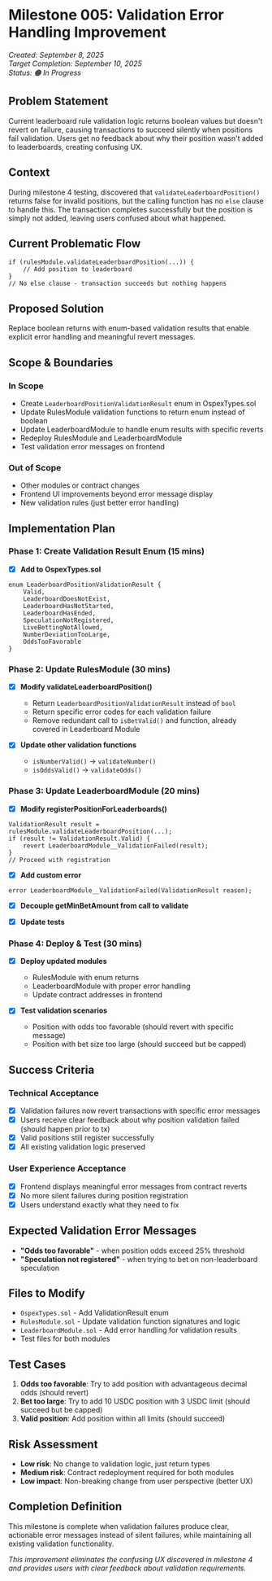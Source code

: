 # Milestone 005: Validation Error Handling Improvement
*Created: September 8, 2025*  
*Target Completion: September 10, 2025*  
*Status: 🟠 In Progress*

## Problem Statement
Current leaderboard rule validation logic returns boolean values but doesn't revert on failure, causing transactions to succeed silently when positions fail validation. Users get no feedback about why their position wasn't added to leaderboards, creating confusing UX.

## Context
During milestone 4 testing, discovered that `validateLeaderboardPosition()` returns false for invalid positions, but the calling function has no `else` clause to handle this. The transaction completes successfully but the position is simply not added, leaving users confused about what happened.

## Current Problematic Flow
```solidity
if (rulesModule.validateLeaderboardPosition(...)) {
    // Add position to leaderboard
}
// No else clause - transaction succeeds but nothing happens
```

## Proposed Solution
Replace boolean returns with enum-based validation results that enable explicit error handling and meaningful revert messages.

## Scope & Boundaries

### In Scope
- Create `LeaderboardPositionValidationResult` enum in OspexTypes.sol
- Update RulesModule validation functions to return enum instead of boolean
- Update LeaderboardModule to handle enum results with specific reverts
- Redeploy RulesModule and LeaderboardModule
- Test validation error messages on frontend

### Out of Scope
- Other modules or contract changes
- Frontend UI improvements beyond error message display
- New validation rules (just better error handling)

## Implementation Plan

### Phase 1: Create Validation Result Enum (15 mins)
- [X] **Add to OspexTypes.sol**
```solidity
enum LeaderboardPositionValidationResult {
    Valid,
    LeaderboardDoesNotExist,
    LeaderboardHasNotStarted,
    LeaderboardHasEnded,
    SpeculationNotRegistered,
    LiveBettingNotAllowed,
    NumberDeviationTooLarge,
    OddsTooFavorable
}
```

### Phase 2: Update RulesModule (30 mins)
- [X] **Modify validateLeaderboardPosition()**
  - Return `LeaderboardPositionValidationResult` instead of `bool`
  - Return specific error codes for each validation failure
  - Remove redundant call to `isBetValid()` and function, already covered in Leaderboard Module

- [X] **Update other validation functions**
  - `isNumberValid()` → `validateNumber()`
  - `isOddsValid()` → `validateOdds()`

### Phase 3: Update LeaderboardModule (20 mins)
- [X] **Modify registerPositionForLeaderboards()**
```solidity
ValidationResult result = rulesModule.validateLeaderboardPosition(...);
if (result != ValidationResult.Valid) {
    revert LeaderboardModule__ValidationFailed(result);
}
// Proceed with registration
```

- [X] **Add custom error**
```solidity
error LeaderboardModule__ValidationFailed(ValidationResult reason);
```

- [X] **Decouple getMinBetAmount from call to validate**

- [X] **Update tests**

### Phase 4: Deploy & Test (30 mins)
- [X] **Deploy updated modules**
  - RulesModule with enum returns
  - LeaderboardModule with proper error handling
  - Update contract addresses in frontend

- [X] **Test validation scenarios**
  - Position with odds too favorable (should revert with specific message)
  - Position with bet size too large (should succeed but be capped)

## Success Criteria

### Technical Acceptance
- [X] Validation failures now revert transactions with specific error messages
- [X] Users receive clear feedback about why position validation failed (should happen prior to tx)
- [X] Valid positions still register successfully
- [X] All existing validation logic preserved

### User Experience Acceptance
- [X] Frontend displays meaningful error messages from contract reverts
- [X] No more silent failures during position registration
- [X] Users understand exactly what they need to fix

## Expected Validation Error Messages
- **"Odds too favorable"** - when position odds exceed 25% threshold
- **"Speculation not registered"** - when trying to bet on non-leaderboard speculation

## Files to Modify
- `OspexTypes.sol` - Add ValidationResult enum
- `RulesModule.sol` - Update validation function signatures and logic
- `LeaderboardModule.sol` - Add error handling for validation results
- Test files for both modules

## Test Cases
1. **Odds too favorable**: Try to add position with advantageous decimal odds (should revert)
2. **Bet too large**: Try to add 10 USDC position with 3 USDC limit (should succeed but be capped)
3. **Valid position**: Add position within all limits (should succeed)

## Risk Assessment
- **Low risk**: No change to validation logic, just return types
- **Medium risk**: Contract redeployment required for both modules
- **Low impact**: Non-breaking change from user perspective (better UX)

## Completion Definition
This milestone is complete when validation failures produce clear, actionable error messages instead of silent failures, while maintaining all existing validation functionality.

*This improvement eliminates the confusing UX discovered in milestone 4 and provides users with clear feedback about validation requirements.*